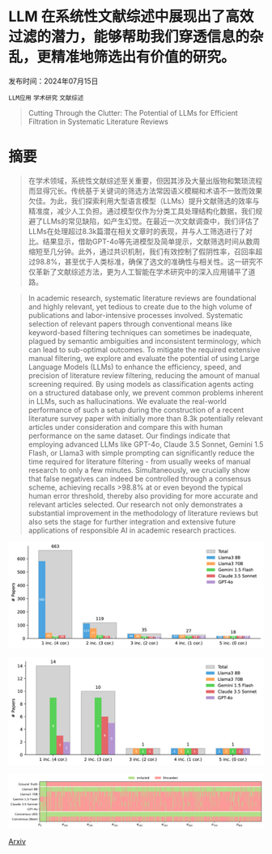# LLM 在系统性文献综述中展现出了高效过滤的潜力，能够帮助我们穿透信息的杂乱，更精准地筛选出有价值的研究。

发布时间：2024年07月15日

`LLM应用` `学术研究` `文献综述`

> Cutting Through the Clutter: The Potential of LLMs for Efficient Filtration in Systematic Literature Reviews

# 摘要

> 在学术领域，系统性文献综述至关重要，但因其涉及大量出版物和繁琐流程而显得冗长。传统基于关键词的筛选方法常因语义模糊和术语不一致而效果欠佳。为此，我们探索利用大型语言模型（LLMs）提升文献筛选的效率与精准度，减少人工负担。通过模型仅作为分类工具处理结构化数据，我们规避了LLMs的常见缺陷，如产生幻觉。在最近一次文献调查中，我们评估了LLMs在处理超过8.3k篇潜在相关文章时的表现，并与人工筛选进行了对比。结果显示，借助GPT-4o等先进模型及简单提示，文献筛选时间从数周缩短至几分钟。此外，通过共识机制，我们有效控制了假阴性率，召回率超过98.8%，甚至优于人类标准，确保了选文的准确性与相关性。这一研究不仅革新了文献综述方法，更为人工智能在学术研究中的深入应用铺平了道路。

> In academic research, systematic literature reviews are foundational and highly relevant, yet tedious to create due to the high volume of publications and labor-intensive processes involved. Systematic selection of relevant papers through conventional means like keyword-based filtering techniques can sometimes be inadequate, plagued by semantic ambiguities and inconsistent terminology, which can lead to sub-optimal outcomes. To mitigate the required extensive manual filtering, we explore and evaluate the potential of using Large Language Models (LLMs) to enhance the efficiency, speed, and precision of literature review filtering, reducing the amount of manual screening required. By using models as classification agents acting on a structured database only, we prevent common problems inherent in LLMs, such as hallucinations. We evaluate the real-world performance of such a setup during the construction of a recent literature survey paper with initially more than 8.3k potentially relevant articles under consideration and compare this with human performance on the same dataset. Our findings indicate that employing advanced LLMs like GPT-4o, Claude 3.5 Sonnet, Gemini 1.5 Flash, or Llama3 with simple prompting can significantly reduce the time required for literature filtering - from usually weeks of manual research to only a few minutes. Simultaneously, we crucially show that false negatives can indeed be controlled through a consensus scheme, achieving recalls >98.8% at or even beyond the typical human error threshold, thereby also providing for more accurate and relevant articles selected. Our research not only demonstrates a substantial improvement in the methodology of literature reviews but also sets the stage for further integration and extensive future applications of responsible AI in academic research practices.

![LLM 在系统性文献综述中展现出了高效过滤的潜力，能够帮助我们穿透信息的杂乱，更精准地筛选出有价值的研究。](../../../paper_images/2407.10652/x2.png)

![LLM 在系统性文献综述中展现出了高效过滤的潜力，能够帮助我们穿透信息的杂乱，更精准地筛选出有价值的研究。](../../../paper_images/2407.10652/x3.png)

![LLM 在系统性文献综述中展现出了高效过滤的潜力，能够帮助我们穿透信息的杂乱，更精准地筛选出有价值的研究。](../../../paper_images/2407.10652/matrix.png)

[Arxiv](https://arxiv.org/abs/2407.10652)